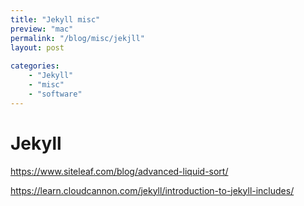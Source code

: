 ```yaml
---
title: "Jekyll misc"
preview: "mac" 
permalink: "/blog/misc/jekjll" 
layout: post
 
categories: 
    - "Jekyll"
    - "misc"
    - "software"
---
```


# Jekyll

https://www.siteleaf.com/blog/advanced-liquid-sort/

https://learn.cloudcannon.com/jekyll/introduction-to-jekyll-includes/
